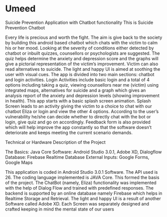 # Umeed
Suicide Prevention Application with Chatbot functionality
This is Suicide Prevention Chatbot

Every life is precious and worth the fight. The aim is give back to the society by building this android based chatbot which chats with the victim to calm his or her mood. Looking at the severity of conditions either detected by chatbot or inbuilt quizzes, counsellors or psychologists are suggested. The quiz helps determine the anxiety and depression score and the graphs will give a pictorial representation of the victim’s improvement. Victim can also read alternatives to suicide. The light and happy UI is aimed at soothing the user with visual cues.
The app is divided into two main sections: chatbot and login activities. Login Activities include basic login and a total of 4 options including taking a quiz, viewing counsellors near me (victim) using integrated  maps, alternatives for suicide and a graph which gives an analysis report of the anxiety and depression levels (showing improvement in health). This app starts with a basic splash screen animation. Splash Screen leads to an activity giving the victim to a choice to chat with our chatbot Eliza or login and view the other 4 options. According to the user’s vulnerability he/she can decide whether to directly chat with the bot or login, give quiz and go on accordingly.
Feedback form is also provided which will help improve the app constantly so that the software doesn’t deteriorate and keeps meeting the current scenario demands.

Technical or Hardware Description of the Project

The Basics: Java Core
Software: Android Studio 3.0.1, Adobe XD, Dialogflow
Database: Firebase Realtime Database
External Inputs: Google Forms, Google Maps

This application is coded in Android Studio 3.0.1 Software. The API used is 26. The coding language implemented is JAVA Core. This formed the basis of the project. The ChatBot (namely, Eliza) functionality was implemented with the help of Dialog Flow and trained with predefined responses. The backend is supported by an online database namely Firebase which helps in Realtime Storage and Retrieval. The light and happy UI is a result of another Software called Adobe XD. Each Screen was separately designed and crafted keeping in mind the mental state of our users

